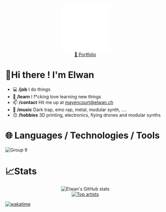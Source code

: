 <div align="center">

   <img align="center" src="https://raw.githubusercontent.com/YungBricoCoop/YungBricoCoop/main/assets/28.png" width="150" height="150" />
   <br>
   <a href="https://elwan.ch">🔗 Portfolio</a>
</div>

# 🤙Hi there ! I'm Elwan

-   💻 **/job** I do things
-   🌱 **/learn** I f\*cking love learning new things
-   📫 **/contact** Hit me up at mayencourt@elwan.ch
-   🎵 **/music** Dark trap, emo rap, metal, modular synth, ....
-   🙃 **/hobbies** 3D printing, electronics, flying drones and modular synths

# 🌐 Languages / Technologies / Tools

<img width="630" alt="Group 9" src="https://user-images.githubusercontent.com/42273436/195654294-531e0211-2a27-4ac9-b70e-5eebfa69db10.png">

# 📈Stats

<p align="center">
  <img src="https://github-readme-stats.vercel.app/api?username=YungBricoCoop&include_all_commits=true&count_private=true&theme=radical&show_icons=true&hide=prs,issues" alt="Elwan's GitHub stats">
  <br>
  <a href="https://card.elwan.ch/?username=elwan.m"><img src="https://card.elwan.ch/?username=elwan.m" alt="Top artists"></a>
  <br>
</p>

<a href="https://wakatime.com/@ee872f10-6167-41c6-8aad-e80d7519df4c"><img src="https://wakatime.com/badge/user/ee872f10-6167-41c6-8aad-e80d7519df4c.svg" alt="wakatime"></a>
